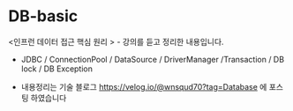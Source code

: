# DB-basic

<인프런 데이터 접근 핵심 원리 > -  강의를 듣고 정리한 내용입니다.

- JDBC / ConnectionPool / DataSource / DriverManager /Transaction / DB lock / DB Exception

- 내용정리는 기술 블로그 https://velog.io/@wnsqud70?tag=Database 에 포스팅 하였습니다
